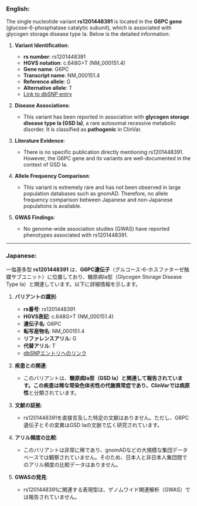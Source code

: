 ### English:
The single nucleotide variant **rs1201448391** is located in the **G6PC gene** (glucose-6-phosphatase catalytic subunit), which is associated with glycogen storage disease type Ia. Below is the detailed information:

1. **Variant Identification**:
   - **rs number**: rs1201448391
   - **HGVS notation**: c.648G>T (NM_000151.4)
   - **Gene name**: G6PC
   - **Transcript name**: NM_000151.4
   - **Reference allele**: G
   - **Alternative allele**: T
   - [Link to dbSNP entry](https://www.ncbi.nlm.nih.gov/snp/rs1201448391)

2. **Disease Associations**:
   - This variant has been reported in association with **glycogen storage disease type Ia (GSD Ia)**, a rare autosomal recessive metabolic disorder. It is classified as **pathogenic** in ClinVar.

3. **Literature Evidence**:
   - There is no specific publication directly mentioning rs1201448391. However, the G6PC gene and its variants are well-documented in the context of GSD Ia.

4. **Allele Frequency Comparison**:
   - This variant is extremely rare and has not been observed in large population databases such as gnomAD. Therefore, no allele frequency comparison between Japanese and non-Japanese populations is available.

5. **GWAS Findings**:
   - No genome-wide association studies (GWAS) have reported phenotypes associated with rs1201448391.

---

### Japanese:
一塩基多型 **rs1201448391** は、**G6PC遺伝子**（グルコース-6-ホスファターゼ触媒サブユニット）に位置しており、糖原病Ia型（Glycogen Storage Disease Type Ia）と関連しています。以下に詳細情報を示します。

1. **バリアントの識別**:
   - **rs番号**: rs1201448391
   - **HGVS表記**: c.648G>T (NM_000151.4)
   - **遺伝子名**: G6PC
   - **転写産物名**: NM_000151.4
   - **リファレンスアリル**: G
   - **代替アリル**: T
   - [dbSNPエントリへのリンク](https://www.ncbi.nlm.nih.gov/snp/rs1201448391)

2. **疾患との関連**:
   - このバリアントは、**糖原病Ia型（GSD Ia）**と関連して報告されています。この疾患は稀な常染色体劣性の代謝異常症であり、ClinVarでは**病原性**と分類されています。

3. **文献の証拠**:
   - rs1201448391を直接言及した特定の文献はありません。ただし、G6PC遺伝子とその変異はGSD Iaの文脈で広く研究されています。

4. **アリル頻度の比較**:
   - このバリアントは非常に稀であり、gnomADなどの大規模な集団データベースでは観察されていません。そのため、日本人と非日本人集団間でのアリル頻度の比較データはありません。

5. **GWASの発見**:
   - rs1201448391に関連する表現型は、ゲノムワイド関連解析（GWAS）では報告されていません。

